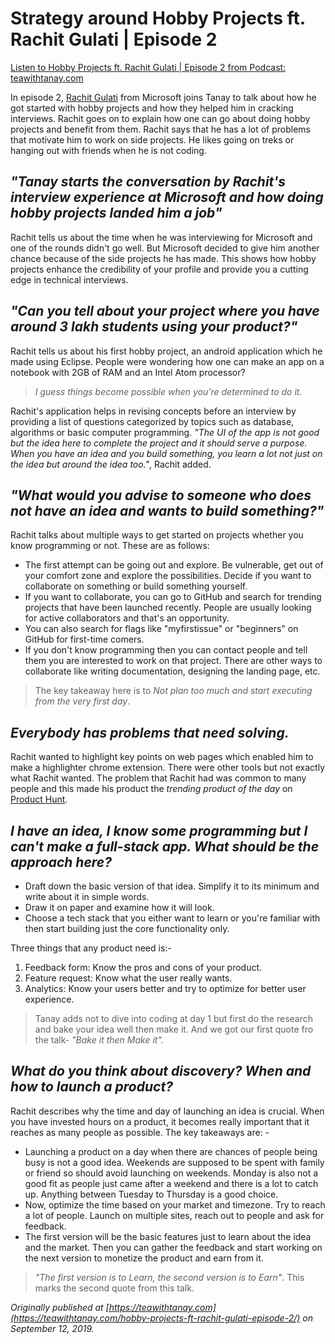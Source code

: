 # Strategy around Hobby Projects ft. Rachit Gulati | Episode 2

[Listen to Hobby Projects ft. Rachit Gulati | Episode 2 from Podcast: teawithtanay.com](https://teawithtanay.com/hobby-projects-ft-rachit-gulati-episode-2/)  

In episode 2, [Rachit Gulati](https://www.linkedin.com/in/rachitgulati26/) from Microsoft joins Tanay to talk about how he got started with hobby projects and how they helped him in cracking interviews. Rachit goes on to explain how one can go about doing hobby projects and benefit from them.
Rachit says that he has a lot of problems that motivate him to work on side projects. He likes going on treks or hanging out with friends when he is not coding.

## *"Tanay starts the conversation by Rachit's interview experience at Microsoft and how doing hobby projects landed him a job"*
Rachit tells us about the time when he was interviewing for Microsoft and one of the rounds didn't go well. But Microsoft decided to give him another chance because of the side projects he has made. This shows how hobby projects enhance the credibility of your profile and provide you a cutting edge in technical interviews.

## *"Can you tell about your project where you have around 3 lakh students using your product?"*

Rachit tells us about his first hobby project, an android application which he made using Eclipse. People were wondering how one can make an app on a notebook with 2GB of RAM and an Intel Atom processor? 
>*I guess things become possible when you're determined to do it.*

Rachit's application helps in revising concepts before an interview by providing a list of questions categorized by topics such as database, algorithms or basic computer programming. *"The UI of the app is not good but the idea here to complete the project and it should serve a purpose. When you have an idea and you build something, you learn a lot not just on the idea but around the idea too."*, Rachit added.

## *"What would you advise to someone who does not have an idea and wants to build something?"*
Rachit talks about multiple ways to get started on projects whether you know programming or not. These are as follows: 
* The first attempt can be going out and explore. Be vulnerable, get out of your comfort zone and explore the possibilities.
Decide if you want to collaborate on something or build something yourself.  
* If you want to collaborate, you can go to GitHub and search for trending projects that have been launched recently. People are usually looking for active collaborators and that's an opportunity.
* You can also search for flags like "myfirstissue" or "beginners" on GitHub for first-time comers.  
* If you don't know programming then you can contact people and tell them you are interested to work on that project. There are other ways to collaborate like writing documentation, designing the landing page, etc. 
>The key takeaway here is to *Not plan too much and start executing from the very first day*.

## *Everybody has problems that need solving.*
Rachit wanted to highlight key points on web pages which enabled him to make a highlighter chrome extension. There were other tools but not exactly what Rachit wanted. The problem that Rachit had was common to many people and this made his product the *trending product of the day* on [Product Hunt](https://www.producthunt.com/).

## *I have an idea, I know some programming but I can't make a full-stack app. What should be the approach here?*
* Draft down the basic version of that idea. Simplify it to its minimum and write about it in simple words. 
* Draw it on paper and examine how it will look. 
* Choose a tech stack that you either want to learn or you're familiar with then start building just the core functionality only.  

Three things that any product need is:-  
1. Feedback form: Know the pros and cons of your product.
2. Feature request: Know what the user really wants.
3. Analytics: Know your users better and try to optimize for better user experience.

>Tanay adds not to dive into coding at day 1 but first do the research and bake your idea well then make it. And we got our first quote fro the talk- *"Bake it then Make it".*

## *What do you think about discovery? When and how to launch a product?*
Rachit describes why the time and day of launching an idea is crucial. When you have invested hours on a product, it becomes really important that it reaches as many people as possible.
The key takeaways are: -  
* Launching a product on a day when there are chances of people being busy is not a good idea. Weekends are supposed to be spent with family or friend so should avoid launching on weekends.
Monday is also not a good fit as people just came after a weekend and there is a lot to catch up. Anything between Tuesday to Thursday is a good choice.
* Now, optimize the time based on your market and timezone.
Try to reach a lot of people. Launch on multiple sites, reach out to people and ask for feedback.
* The first version will be the basic features just to learn about the idea and the market. Then you can gather the feedback and start working on the next version to monetize the product and earn from it.  

> *"The first version is to Learn, the second version is to Earn"*. This marks the second quote from this talk.

*Originally published at  [https://teawithtanay.com](https://teawithtanay.com/hobby-projects-ft-rachit-gulati-episode-2/)  on September 12, 2019.*